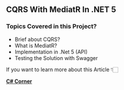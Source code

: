 ## CQRS With MediatR In .NET 5 

### Topics Covered in this Project?
- Brief about CQRS?
- What is MediatR?
- Implementation in .Net 5 (API)
- Testing the Solution with Swagger  


If you want to learn more about this Article 👇🏻

[**C# Corner**](https://www.c-sharpcorner.com/article/cqrs-mediatr-in-net-5/ "C# Corner")
